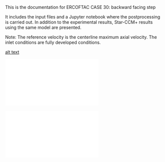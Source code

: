 This is the documentation for ERCOFTAC CASE 30: backward facing step

It includes the input files and a Jupyter notebook where the postprocessing is carried out. In addition to the experimental results, Star-CCM+ results using the same model are presented.

Note: The reference velocity is the centerline maximum axial velocity. The inlet conditions are fully developed conditions.

[alt text](plots_cp.pdf)

![alt text](plots_cf.pdf)

![alt text](plots_u_profiles.pdf)
